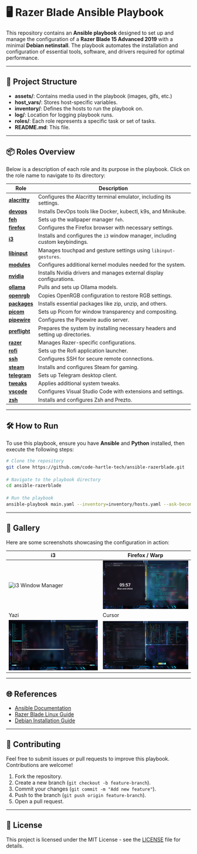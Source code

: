# 🖥️ **Razer Blade Ansible Playbook**

This repository contains an **Ansible playbook** designed to set up and manage the configuration of a **Razer Blade 15 Advanced 2019** with a minimal **Debian netinstall**. The playbook automates the installation and configuration of essential tools, software, and drivers required for optimal performance.

---

## 📁 **Project Structure**

- **assets/**: Contains media used in the playbook (images, gifs, etc.)
- **host_vars/**: Stores host-specific variables.
- **inventory/**: Defines the hosts to run the playbook on.
- **log/**: Location for logging playbook runs.
- **roles/**: Each role represents a specific task or set of tasks.
- **README.md**: This file.

---

## 📦 **Roles Overview**

Below is a description of each role and its purpose in the playbook. Click on the role name to navigate to its directory:

| Role                                                                                         | Description                                                                 |
|------------------------------------------------------------------------------------------------|-----------------------------------------------------------------------------|
| [**alacritty**](./roles/alacritty)                                                            | Configures the Alacritty terminal emulator, including its settings.         |
| [**devops**](./roles/devops)                                                                  | Installs DevOps tools like Docker, kubectl, k9s, and Minikube.              |
| [**feh**](./roles/feh)                                                                        | Sets up the wallpaper manager `feh`.                                        |
| [**firefox**](./roles/firefox)                                                                | Configures the Firefox browser with necessary settings.                     |
| [**i3**](./roles/i3)                                                                          | Installs and configures the `i3` window manager, including custom keybindings. |
| [**libinput**](./roles/libinput)                                                              | Manages touchpad and gesture settings using `libinput-gestures`.            |
| [**modules**](./roles/modules)                                                                | Configures additional kernel modules needed for the system.                 |
| [**nvidia**](./roles/nvidia)                                                                  | Installs Nvidia drivers and manages external display configurations.        |
| [**ollama**](./roles/ollama)                                                                  | Pulls and sets up Ollama models.                                            |
| [**openrgb**](./roles/openrgb)                                                                | Copies OpenRGB configuration to restore RGB settings.                      |
| [**packages**](./roles/packages)                                                              | Installs essential packages like zip, unzip, and others.                   |
| [**picom**](./roles/picom)                                                                    | Sets up Picom for window transparency and compositing.                     |
| [**pipewire**](./roles/pipewire)                                                              | Configures the Pipewire audio server.                                      |
| [**preflight**](./roles/preflight)                                                            | Prepares the system by installing necessary headers and setting up directories. |
| [**razer**](./roles/razer)                                                                    | Manages Razer-specific configurations.                                     |
| [**rofi**](./roles/rofi)                                                                      | Sets up the Rofi application launcher.                                     |
| [**ssh**](./roles/ssh)                                                                        | Configures SSH for secure remote connections.                              |
| [**steam**](./roles/steam)                                                                    | Installs and configures Steam for gaming.                                  |
| [**telegram**](./roles/telegram)                                                              | Sets up Telegram desktop client.                                           |
| [**tweaks**](./roles/tweaks)                                                                  | Applies additional system tweaks.                                          |
| [**vscode**](./roles/vscode)                                                                  | Configures Visual Studio Code with extensions and settings.                |
| [**zsh**](./roles/zsh)                                                                        | Installs and configures Zsh and Prezto.                                    |

---

## 🛠️ **How to Run**

To use this playbook, ensure you have **Ansible** and **Python** installed, then execute the following steps:

```bash
# Clone the repository
git clone https://github.com/code-hartle-tech/ansible-razerblade.git

# Navigate to the playbook directory
cd ansible-razerblade

# Run the playbook
ansible-playbook main.yaml --inventory=inventory/hosts.yaml --ask-become-pass --limit=local

```

---

## 🎨 **Gallery**

Here are some screenshots showcasing the configuration in action:

| i3                                              | Firefox / Warp                                     |
|-------------------------------------------------|----------------------------------------------------|
| ![i3 Window Manager](./assets/Cyberfunk77.gif)  | ![Firefox Warp](./assets/firefox_warp.png)         |
| Yazi                                            | Cursor                                             |
| ![i3 Window Manager](./assets/yazi.png)         | ![Cursor Terminals](./assets/cursor_terminals.png) |

---

## 🌐 **References**

- [Ansible Documentation](https://docs.ansible.com/)
- [Razer Blade Linux Guide](https://github.com/code-hartle-tech/ansible-razerblade)
- [Debian Installation Guide](https://www.debian.org/)

---

## 🤝 **Contributing**

Feel free to submit issues or pull requests to improve this playbook. Contributions are welcome!

1. Fork the repository.
2. Create a new branch (`git checkout -b feature-branch`).
3. Commit your changes (`git commit -m "Add new feature"`).
4. Push to the branch (`git push origin feature-branch`).
5. Open a pull request.

---

## 📄 **License**

This project is licensed under the MIT License - see the [LICENSE](LICENSE) file for details.
